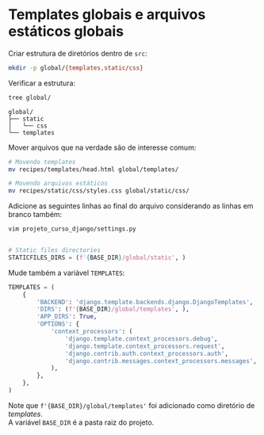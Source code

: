 # Templates globais e arquivos estáticos globais

Criar estrutura de diretórios dentro de `src`:
```bash
mkdir -p global/{templates,static/css}
``` 

Verificar a estrutura:
```bash
tree global/
```
```
global/
├── static
│   └── css
└── templates
```

Mover arquivos que na verdade são de interesse comum:
```bash
# Movendo templates
mv recipes/templates/head.html global/templates/

# Movendo arquivos estáticos
mv recipes/static/css/styles.css global/static/css/
```

Adicione as seguintes linhas ao final do arquivo considerando as linhas em
branco também:
```bash
vim projeto_curso_django/settings.py
```
```python

# Static files directories
STATICFILES_DIRS = (f'{BASE_DIR}/global/static', )

```

Mude também a variável `TEMPLATES`:
```python
TEMPLATES = (
    {
        'BACKEND': 'django.template.backends.django.DjangoTemplates',
        'DIRS': (f'{BASE_DIR}/global/templates', ),
        'APP_DIRS': True,
        'OPTIONS': {
            'context_processors': (
                'django.template.context_processors.debug',
                'django.template.context_processors.request',
                'django.contrib.auth.context_processors.auth',
                'django.contrib.messages.context_processors.messages',
            ),
        },
    },
)
```
Note que `f'{BASE_DIR}/global/templates'` foi adicionado como diretório de
*templates*.  
A variável `BASE_DIR` é a pasta raiz do projeto.  
  
  
